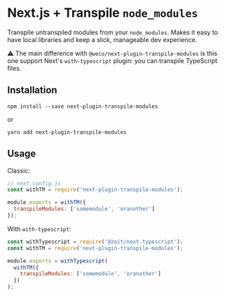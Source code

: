 # Next.js + Transpile `node_modules`

Transpile untranspiled modules from your `node_modules`.
Makes it easy to have local libraries and keep a slick, manageable dev experience.

⚠️ The main difference with `@weco/next-plugin-transpile-modules` is this one support Next's `with-typescript` plugin: you can transpile TypeScript files.

## Installation

```
npm install --save next-plugin-transpile-modules
```

or

```
yarn add next-plugin-transpile-modules
```

## Usage

Classic:

```js
// next.config.js
const withTM = require('next-plugin-transpile-modules');

module.exports = withTM({
  transpileModules: ['somemodule', 'oranother']
});
```

With `with-typescript`:

```js
const withTypescript = require('@zeit/next-typescript');
const withTM = require('next-plugin-transpile-modules');

module.exports = withTypescript(
  withTM({
    transpileModules: ['somemodule', 'oranother']
  })
);
```
